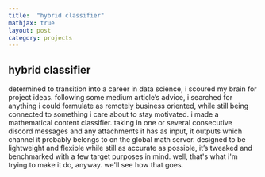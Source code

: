 ```yaml
---
title:  "hybrid classifier"
mathjax: true
layout: post
category: projects
---
```


## hybrid classifier

determined to transition into a career in data science, i scoured my brain for project ideas. following some medium article’s advice, i searched for anything i could formulate as remotely business oriented, while still being connected to something i care about to stay motivated.
i made a mathematical content classifier. taking in one or several consecutive discord messages  and any attachments it has as input, it outputs which channel it probably belongs to on the global math server. designed to be lightweight and flexible while still as accurate as possible, it’s tweaked and benchmarked with a few target purposes in mind. well, that's what i'm trying to make it do, anyway. we'll see how that goes.

